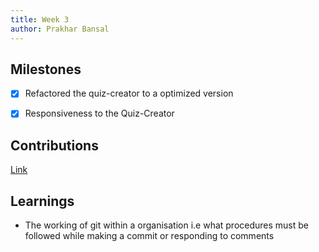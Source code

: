 ```yaml
---
title: Week 3
author: Prakhar Bansal  
---
```


## Milestones

- [X] Refactored the quiz-creator to a optimized version
- [X] Responsiveness to the Quiz-Creator




## Contributions
[Link](https://github.com/avantifellows/quiz-creator/pull/9)

## Learnings
* The working of git within a organisation i.e what procedures must be followed while making a commit or responding to comments
